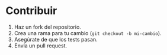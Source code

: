 # Contribuir

1. Haz un fork del repositorio.
2. Crea una rama para tu cambio (`git checkout -b mi-cambio`).
3. Asegúrate de que los tests pasan.
4. Envía un pull request.
